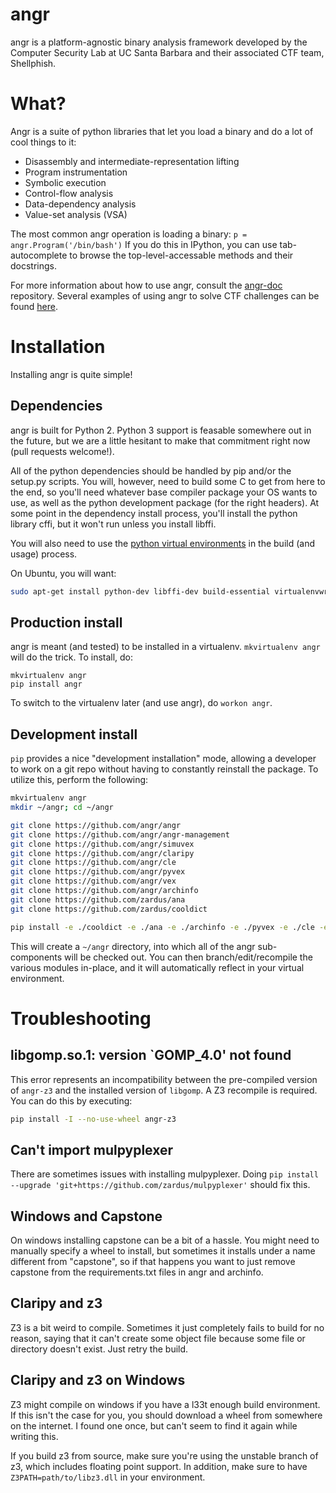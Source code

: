 angr
====

angr is a platform-agnostic binary analysis framework developed by the Computer Security Lab at UC Santa Barbara and their associated CTF team, Shellphish.

# What?

Angr is a suite of python libraries that let you load a binary and do a lot of cool things to it:

- Disassembly and intermediate-representation lifting
- Program instrumentation
- Symbolic execution
- Control-flow analysis
- Data-dependency analysis
- Value-set analysis (VSA)

The most common angr operation is loading a binary: `p = angr.Program('/bin/bash')` If you do this in IPython, you can use tab-autocomplete to browse the top-level-accessable methods and their docstrings.

For more information about how to use angr, consult the
[angr-doc](https://github.com/angr/angr-doc) repository.
Several examples of using angr to solve CTF challenges can be found [here](https://github.com/angr/angr-doc/blob/master/examples.md).

# Installation

Installing angr is quite simple!

## Dependencies

angr is built for Python 2.
Python 3 support is feasable somewhere out in the future, but we are a little hesitant to make that commitment right now (pull requests welcome!).

All of the python dependencies should be handled by pip and/or the setup.py scripts.
You will, however, need to build some C to get from here to the end, so you'll need whatever base compiler package your OS wants to use, as well as the python development package (for the right headers).
At some point in the dependency install process, you'll install the python library cffi, but it won't run unless you install libffi.

You will also need to use the [python virtual environments](https://virtualenvwrapper.readthedocs.org/en/latest/) in the build (and usage) process.

On Ubuntu, you will want:

```bash
sudo apt-get install python-dev libffi-dev build-essential virtualenvwrapper
```

## Production install

angr is meant (and tested) to be installed in a virtualenv. `mkvirtualenv angr` will do the trick.
To install, do:

```
mkvirtualenv angr
pip install angr
```

To switch to the virtualenv later (and use angr), do `workon angr`.

## Development install

`pip` provides a nice "development installation" mode, allowing a developer to work on a git repo without having to constantly reinstall the package.
To utilize this, perform the following:

```bash
mkvirtualenv angr
mkdir ~/angr; cd ~/angr

git clone https://github.com/angr/angr
git clone https://github.com/angr/angr-management
git clone https://github.com/angr/simuvex
git clone https://github.com/angr/claripy
git clone https://github.com/angr/cle
git clone https://github.com/angr/pyvex
git clone https://github.com/angr/vex
git clone https://github.com/angr/archinfo
git clone https://github.com/zardus/ana
git clone https://github.com/zardus/cooldict

pip install -e ./cooldict -e ./ana -e ./archinfo -e ./pyvex -e ./cle -e ./claripy -e ./simuvex -e ./angr -e ./angr-management
```

This will create a `~/angr` directory, into which all of the angr sub-components will be checked out.
You can then branch/edit/recompile the various modules in-place, and it will automatically reflect in your virtual environment.

# Troubleshooting

## libgomp.so.1: version `GOMP_4.0' not found
This error represents an incompatibility between the pre-compiled version of `angr-z3` and the installed version of `libgomp`. A Z3 recompile is required. You can do this by executing:

```bash
pip install -I --no-use-wheel angr-z3
```

## Can't import mulpyplexer
There are sometimes issues with installing mulpyplexer. Doing `pip install --upgrade 'git+https://github.com/zardus/mulpyplexer'` should fix this.

## Windows and Capstone
On windows installing capstone can be a bit of a hassle. You might need to
manually specify a wheel to install, but sometimes it installs under a name
different from "capstone", so if that happens you want to just remove capstone
from the requirements.txt files in angr and archinfo.

## Claripy and z3
Z3 is a bit weird to compile. Sometimes it just completely fails to build for
no reason, saying that it can't create some object file because some file or
directory doesn't exist. Just retry the build.

## Claripy and z3 on Windows
Z3 might compile on windows if you have a l33t enough build environment. If
this isn't the case for you, you should download a wheel from somewhere on the
internet. I found one once, but can't seem to find it again while writing this.

If you build z3 from source, make sure you're using the unstable branch of z3,
which includes floating point support. In addition, make sure to have
`Z3PATH=path/to/libz3.dll` in your environment.

